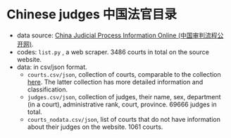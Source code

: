 # Chinese judges 中国法官目录


+ data source: [China Judicial Process Information Online (中国审判流程公开网)](https://splcgk.court.gov.cn/gzfwww/).
+ codes: `list.py`  , a web scraper. 3486 courts in total on the source website.
+ data: in csv/json format.
    + `courts.csv/json`, collection of courts, comparable to the collection [here](https://github.com/yifengwan/court-system). The latter collection has more detailed information and classification.
    + `judges.csv/json`, collection of judges, their name, sex, department (in a court), administrative rank, court, province. 69666 judges in total.
    + `courts_nodata.csv/json`, list of courts that do not have information about their judges on the website. 1061 courts.
